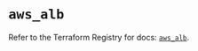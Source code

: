 # `aws_alb`

Refer to the Terraform Registry for docs: [`aws_alb`](https://registry.terraform.io/providers/hashicorp/aws/5.62.0/docs/resources/alb).
